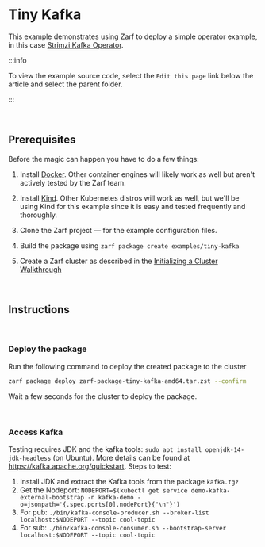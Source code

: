 # Tiny Kafka

This example demonstrates using Zarf to deploy a simple operator example, in this case [Strimzi Kafka Operator](https://strimzi.io/).

:::info

To view the example source code, select the `Edit this page` link below the article and select the parent folder.

:::

&nbsp;

## Prerequisites

Before the magic can happen you have to do a few things:

1. Install [Docker](https://docs.docker.com/get-docker/). Other container engines will likely work as well but aren't actively tested by the Zarf team.

1. Install [Kind](https://github.com/kubernetes-sigs/kind). Other Kubernetes distros will work as well, but we'll be using Kind for this example since it is easy and tested frequently and thoroughly.

1. Clone the Zarf project &mdash; for the example configuration files.

1. Build the package using `zarf package create examples/tiny-kafka`

1. Create a Zarf cluster as described in the [Initializing a Cluster Walkthrough](../../docs/13-walkthroughs/1-initializing-a-k8s-cluster.md/)

&nbsp;

## Instructions

&nbsp;

### Deploy the package

Run the following command to deploy the created package to the cluster

```sh
zarf package deploy zarf-package-tiny-kafka-amd64.tar.zst --confirm
```

Wait a few seconds for the cluster to deploy the package.

&nbsp;

### Access Kafka

Testing requires JDK and the kafka tools: `sudo apt install openjdk-14-jdk-headless` (on Ubuntu). More details can be found at https://kafka.apache.org/quickstart. Steps to test:

1. Install JDK and extract the Kafka tools from the package `kafka.tgz`
2. Get the Nodeport: `NODEPORT=$(kubectl get service demo-kafka-external-bootstrap -n kafka-demo -o=jsonpath='{.spec.ports[0].nodePort}{"\n"}')`
3. For pub: `./bin/kafka-console-producer.sh --broker-list localhost:$NODEPORT --topic cool-topic`
4. For sub: `./bin/kafka-console-consumer.sh --bootstrap-server localhost:$NODEPORT --topic cool-topic`
